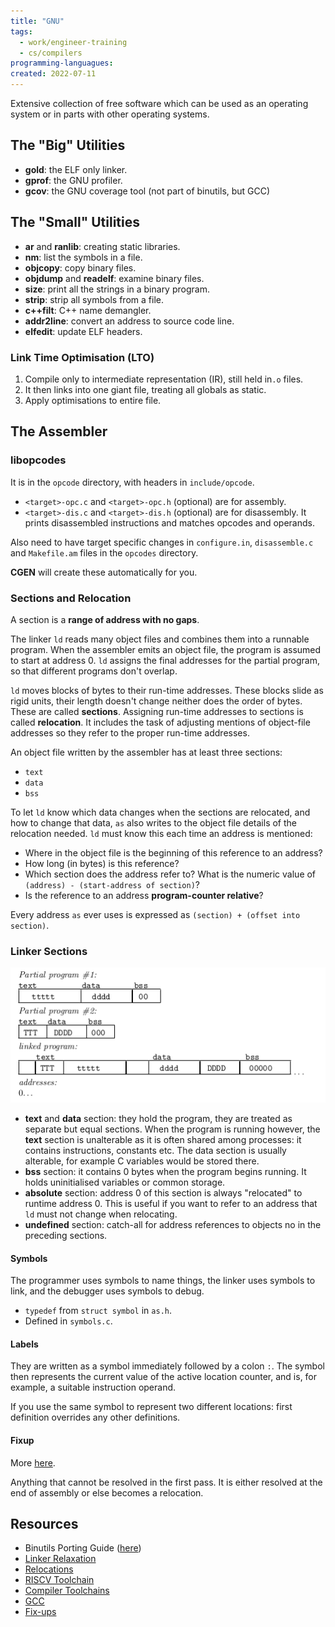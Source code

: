 ```yaml
---
title: "GNU"
tags:
  - work/engineer-training
  - cs/compilers
programming-languagues:
created: 2022-07-11
---
```

Extensive collection of free software which can be used as an operating system or in parts with other operating systems.

## The "Big" Utilities
- **gold**: the ELF only linker.
- **gprof**: the GNU profiler.
- **gcov**: the GNU coverage tool (not part of binutils, but GCC)

## The "Small" Utilities
- **ar** and **ranlib**: creating static libraries.
- **nm**: list the symbols in a file.
- **objcopy**: copy binary files.
- **objdump** and **readelf**: examine binary files.
- **size**: print all the strings in a binary program.
- **strip**: strip all symbols from a file.
- **c++filt**: C++ name demangler.
- **addr2line**: convert an address to source code line.
- **elfedit**: update ELF headers.

### Link Time Optimisation (LTO)
1. Compile only to intermediate representation (IR), still held in`.o` files.
2. It then links into one giant file, treating all globals as static.
3. Apply optimisations to entire file.

## The Assembler
### libopcodes
 It is in the `opcode` directory, with headers in `include/opcode`.
 
-  `<target>-opc.c` and `<target>-opc.h` (optional) are for assembly.
-  `<target>-dis.c` and `<target>-dis.h` (optional) are for disassembly. It prints disassembled instructions and matches opcodes and operands.

Also need to have target specific changes in `configure.in`, `disassemble.c` and `Makefile.am` files in the `opcodes` directory.

**CGEN** will create these automatically for you.

### Sections and Relocation
A section is a **range of address with no gaps**. 

The linker `ld` reads many object files and combines them into a runnable program. When the assembler emits an object file, the program is assumed to start at address 0. `ld` assigns the final addresses for the partial program, so that different programs don't overlap.

`ld` moves blocks of bytes to their run-time addresses. These blocks slide as rigid units, their length doesn't change neither does the order of bytes. These are called **sections**. Assigning run-time addresses to sections is called **relocation**. It includes the task of adjusting mentions of object-file addresses so they refer to the proper run-time addresses.

An object file written by the assembler has at least three sections:
- `text`
- `data`
- `bss`

To let `ld` know which data changes when the sections are relocated, and how to change that data, `as` also writes to the object file details of the relocation needed. `ld` must know this each time an address is mentioned:

- Where in the object file is the beginning of this reference to an address?
- How long (in bytes) is this reference?
- Which section does the address refer to? What is the numeric value of `(address) - (start-address of section)`?
- Is the reference to an address **program-counter relative**?

Every address `as` ever uses is expressed as `(section) + (offset into section)`.

### Linker Sections
![Screenshot from 2022-07-11 11-19-21](notes/images/Screenshot%20from%202022-07-11%2011-19-21.png)

- **text** and **data** section:  they hold the program, they are treated as separate but equal sections. When the program is running however, the **text** section is unalterable as it is often shared among processes: it contains instructions, constants etc. The data section is usually alterable, for example C variables would be stored there.
- **bss** section: it contains 0 bytes when the program begins running. It holds uninitialised variables or common storage.
- **absolute** section: address 0 of this section is always "relocated" to runtime address 0. This is useful if you want to refer to an address that `ld` must not change when relocating.
- **undefined** section: catch-all for address references to objects no in the preceding sections.

#### Symbols
The programmer uses symbols to name things, the linker uses symbols to link, and the debugger uses symbols to debug.

- `typedef` from `struct symbol` in `as.h`.
- Defined in `symbols.c`.

#### Labels
They are written as a symbol immediately followed by a colon `:`. The symbol then represents the current value of the active location counter, and is, for example, a suitable instruction operand.

If you use the same symbol to represent two different locations: first definition overrides any other definitions.

#### Fixup
More [here](notes/general/fixups.md).

Anything that cannot be resolved in the first pass. It is either resolved at the end of assembly or else becomes a relocation.

## Resources
- Binutils Porting Guide ([here](https://www.sourceware.org/binutils/binutils-porting-guide.txt))
- [Linker Relaxation](notes/general/linker-relaxation.md)
- [Relocations](notes/private/work/relocations.md)
- [RISCV Toolchain](notes/general/riscv-toolchain.md)
- [Compiler Toolchains](notes/private/work/compiler-toolchains.md)
- [GCC](notes/general/gcc.md)
- [Fix-ups](notes/general/fixups.md)